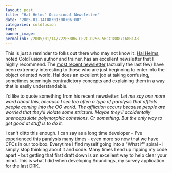 ```yaml
---
layout: post
title: "Hal Helms' Occasional Newsletter"
date: "2005-01-14T08:01:00+06:00"
categories: coldfusion 
tags: 
banner_image: 
permalink: /2005/01/14/722E58B6-CE2C-D256-56CC18D87168B1A8
---
```


This is just a reminder to folks out there who may not know it. <a href="http://www.halhelms.com">Hal Helms</a>, noted ColdFusion author and trainer, has an excellent newsletter that I highly recommend. The <a href="http://www.halhelms.com/index.cfm?fuseaction=newsletters.show&issue=011405_context">most recent newsletter</a> (actually the last few) have been extremely interesting to those who are just beginning to enter into the object oriented world. Hal does an excellent job at taking confusing, sometimes seemingly contradictory concepts and explaining them in a way that is easily understandable. 

I'd like to quote something from his recent newsletter: <i>Let me say one more word about this, because I see too often a type of paralysis that afflicts people coming into the OO world. The affliction occurs because people are worried that they'll violate some stricture. Maybe they'll accidentally unencapsulate polymorphic cohesions. Or something. But the only way to get good at stuff is to do it.</i>

I can't ditto this enough. I can say as a long time developer - I've experienced this paralysis many times - even more so now that we have CFCs in our toolbox. Everytime I find myself going into a "What if" spiral - I simply stop thinking about it and code. Many times I end up ripping my code apart - but getting that first draft down is an excellent way to help clear your mind. This is what I did when developing Soundings, my survey application for the last DRK.